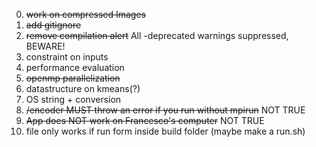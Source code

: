 0. ~~work on compressed Images~~
1. ~~add gitignore~~
2. ~~remove compilation alert~~  All -deprecated warnings suppressed, BEWARE!
3. constraint on inputs
4. performance evaluation 
5. ~~openmp parallelization~~ 
6. datastructure on kmeans(?)
7. OS string + conversion
8. ~~/encoder MUST throw an error if you run without mpirun~~ NOT TRUE
9. ~~App does NOT work on Francesco's computer~~ NOT TRUE
10. file only works if run form inside build folder (maybe make a run.sh)
